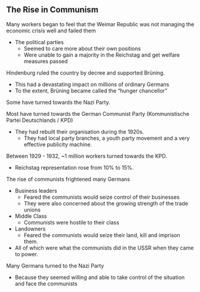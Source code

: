 ## The Rise in Communism

Many workers began to feel that the Weimar Republic was not managing the economic crisis well and failed them

- The political parties
    - Seemed to care more about their own positions
    - Were unable to gain a majority in the Reichstag and get welfare measures passed

Hindenburg ruled the country by decree and supported Brüning.

- This had a devastating impact on millions of ordinary Germans
- To the extent, Brüning became called the “hunger chancellor”

Some have turned towards the Nazi Party.

Most have turned towards the German Communist Party (Kommunistische Partei Deutschlands / KPD)

- They had rebuilt their organisation during the 1920s.
    - They had local party branches, a youth party movement and a very effective publicity machine.

Between 1929 - 1932, ~1 million workers turned towards the KPD.

- Reichstag representation rose from 10% to 15%.

The rise of communists frightened many Germans

- Business leaders
    - Feared the communists would seize control of their businesses
    - They were also concerned about the growing strength of the trade unions
- Middle Class
    - Communists were hostile to their class
- Landowners
    - Feared the communists would seize their land, kill and imprison them.
- All of which were what the communists did in the USSR when they came to power.

Many Germans turned to the Nazi Party

- Because they seemed willing and able to take control of the situation and face the communists

